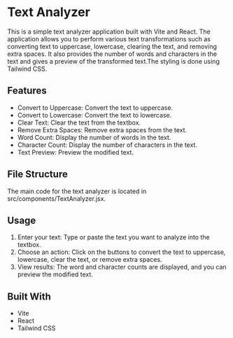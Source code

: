 # Text Analyzer

This is a simple text analyzer application built with Vite and React. The application allows you to perform various text transformations such as converting text to uppercase, lowercase, clearing the text, and removing extra spaces. It also provides the number of words and characters in the text and gives a preview of the transformed text.The styling is done using Tailwind CSS.

## Features
- Convert to Uppercase: Convert the text to uppercase.
- Convert to Lowercase: Convert the text to lowercase.
- Clear Text: Clear the text from the textbox.
- Remove Extra Spaces: Remove extra spaces from the text.
- Word Count: Display the number of words in the text.
- Character Count: Display the number of characters in the text.
- Text Preview: Preview the modified text.

## File Structure
The main code for the text analyzer is located in src/components/TextAnalyzer.jsx.

## Usage
1. Enter your text: Type or paste the text you want to analyze into the textbox.
2. Choose an action: Click on the buttons to convert the text to uppercase, lowercase, clear the text, or remove extra spaces.
3. View results: The word and character counts are displayed, and you can preview the modified text.

## Built With
- Vite
- React
- Tailwind CSS
